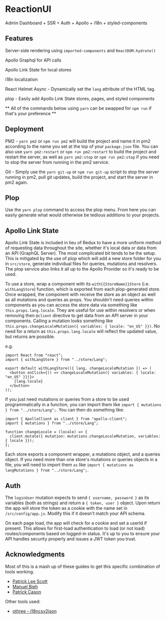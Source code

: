 # ReactionUI

Admin Dashboard + SSR + Auth + Apollo + i18n + styled-components

## Features

Server-side rendering using `imported-components` and `ReactDOM.hydrate()`

Apollo Graphql for API calls

Apollo Link State for local stores

i18n localization

React Helmet Async - Dynamically set the `lang` attribute of the HTML tag.

plop - Easily add Apollo Link State stores, pages, and styled components

** All of the commands below using `yarn` can be swapped for `npm run` if that's your preference **

## Deployment

PM2 - `yarn pm2` or `npm run pm2` will build the project and name it in pm2 according to the name you set at the top of your `package.json` file. You can also use `yarn pm2:restart` or `npm run pm2:restart` to build the project and restart the server, as well as `yarn pm2:stop` or `npm run pm2:stop` if you need to stop the server from running in the pm2 service.

Git - Simply use the `yarn git-up` or `npm run git-up` script to stop the server running in pm2, pull git updates, build the project, and start the server in pm2 again.

## Plop

Use the `yarn plop` command to access the plop menu. From here you can easily generate what would otherwise be tedious additions to your projects.

## Apollo Link State

Apollo Link State is included in lieu of Redux to have a more uniform method of requesting data throughout the site, whether it's local data or data from an API (GraphQL Server). The most complicated bit tends to be the setup. This is mitigated by the use of plop which will add a new store folder for you in `src/store`, generate individual files for queries, mutations and resolvers. The plop service also links it all up to the Apollo Provider so it's ready to be used.

To use a store, wrap a component with its `with{{StoreName}}Store` (i.e. `withLangStore`) function, which is exported from each plop-generated store. Once wrapped, the component with receive the store as an object as well as all mutations and queries as props. You shouldn't need queries within components as you can access the store data via something like `this.props.lang.locale`. They are useful for use within resolvers or when removing then `@client` directive to get data from an API server in your components. Calling a mutation looks something like `this.props.changeLocaleMutation({ variables: { locale: "en_US" }})`. No need for a return as `this.props.lang.locale` will reflect the updated value, but returns are possible.

e.g.

```
import React from "react";
import { withLangStore } from "../store/Lang";

export default withLangStore(({ lang, changeLocaleMutation }) => (
  <button onClick={() => changeLocaleMutation({ variables: { locale: "en_US" }})}>
    {lang.locale}
  </button>
));
```

If you just need mutations or queries from a store to be used programmatically in a function, you can import them like `import { mutations } from "../store/Lang";`. You can then do something like:

```
import { ApolloClient as client } from "apollo-client";
import { mutations } from "../store/Lang";

function changeLocale = (locale) => {
  client.mutate({ mutation: mutations.changeLocaleMutation, variables: { locale }});
};
```

Each store exports a component wrapper, a mutations object, and a queries object. If you need more than one store's mutations or queries objects in a file, you will need to import them `as` like `import { mutations as langMutations } from "../store/Lang";`.

## Auth

The `loginUser` mutation expects to send `{ username, password }` as its variables (both as strings) and return a `{ token, user }` object. Upon return the app will store the token as a cookie with the name set in `/src/config/app.js`. Modify this if it doesn't match your API schema.

On each page load, the app will check for a cookie and set a userId if present. This allows for first-load authentication to load (or not load) routes/components based on logged-in status. It's up to you to ensure your API handles security properly and issues a JWT token you trust.

## Acknowledgments

Most of this is a mash up of these guides to get this specific combination of tools working.

- [Patrick Lee Scott](https://hackernoon.com/move-over-next-js-and-webpack-ba367f07545)
- [Manuel Bieh](https://github.com/manuelbieh/react-ssr-setup)
- [Patrick Cason](https://medium.com/@cereallarceny/server-side-rendering-in-create-react-app-with-all-the-goodies-without-ejecting-4c889d7db25e)

Other tools used:

- [othree - i18ncsv2json](https://github.com/othree/i18ncsv2json)

```

```
